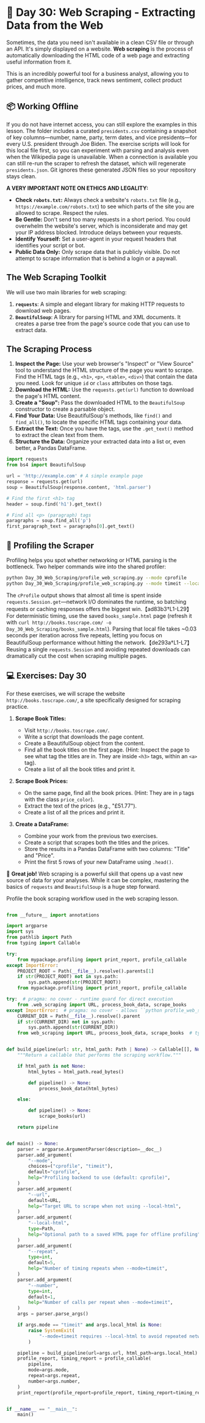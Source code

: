 # 📘 Day 30: Web Scraping - Extracting Data from the Web

Sometimes, the data you need isn't available in a clean CSV file or through an API. It's simply displayed on a website. **Web scraping** is the process of automatically downloading the HTML code of a web page and extracting useful information from it.

This is an incredibly powerful tool for a business analyst, allowing you to gather competitive intelligence, track news sentiment, collect product prices, and much more.

## 📦 Working Offline

If you do not have internet access, you can still explore the examples in this lesson. The folder includes a curated `presidents.csv` containing a snapshot of key columns—number, name, party, term dates, and vice presidents—for every U.S. president through Joe Biden. The exercise scripts will look for this local file first, so you can experiment with parsing and analysis even when the Wikipedia page is unavailable. When a connection is available you can still re-run the scraper to refresh the dataset, which will regenerate `presidents.json`. Git ignores these generated JSON files so your repository stays clean.

**A VERY IMPORTANT NOTE ON ETHICS AND LEGALITY:**

- **Check `robots.txt`:** Always check a website's `robots.txt` file (e.g., `https://example.com/robots.txt`) to see which parts of the site you are allowed to scrape. Respect the rules.
- **Be Gentle:** Don't send too many requests in a short period. You could overwhelm the website's server, which is inconsiderate and may get your IP address blocked. Introduce delays between your requests.
- **Identify Yourself:** Set a user-agent in your request headers that identifies your script or bot.
- **Public Data Only:** Only scrape data that is publicly visible. Do not attempt to scrape information that is behind a login or a paywall.

## The Web Scraping Toolkit

We will use two main libraries for web scraping:

1. **`requests`**: A simple and elegant library for making HTTP requests to download web pages.
1. **`BeautifulSoup`**: A library for parsing HTML and XML documents. It creates a parse tree from the page's source code that you can use to extract data.

## The Scraping Process

1. **Inspect the Page:** Use your web browser's "Inspect" or "View Source" tool to understand the HTML structure of the page you want to scrape. Find the HTML tags (e.g., `<h1>`, `<p>`, `<table>`, `<div>`) that contain the data you need. Look for unique `id` or `class` attributes on those tags.
1. **Download the HTML:** Use the `requests.get(url)` function to download the page's HTML content.
1. **Create a "Soup":** Pass the downloaded HTML to the `BeautifulSoup` constructor to create a parsable object.
1. **Find Your Data:** Use BeautifulSoup's methods, like `find()` and `find_all()`, to locate the specific HTML tags containing your data.
1. **Extract the Text:** Once you have the tags, use the `.get_text()` method to extract the clean text from them.
1. **Structure the Data:** Organize your extracted data into a list or, even better, a Pandas DataFrame.

```python
import requests
from bs4 import BeautifulSoup

url = 'http://example.com' # A simple example page
response = requests.get(url)
soup = BeautifulSoup(response.content, 'html.parser')

# Find the first <h1> tag
header = soup.find('h1').get_text()

# Find all <p> (paragraph) tags
paragraphs = soup.find_all('p')
first_paragraph_text = paragraphs[0].get_text()
```

## 🔬 Profiling the Scraper

Profiling helps you spot whether networking or HTML parsing is the bottleneck. Two helper commands wire into the shared profiler:

```bash
python Day_30_Web_Scraping/profile_web_scraping.py --mode cprofile
python Day_30_Web_Scraping/profile_web_scraping.py --mode timeit --local-html Day_30_Web_Scraping/books_sample.html --repeat 5 --number 3
```

The `cProfile` output shows that almost all time is spent inside `requests.Session.get`—network I/O dominates the runtime, so batching requests or caching responses offers the biggest win.【ad83b3†L1-L29】 For deterministic timing, use the saved `books_sample.html` page (refresh it with `curl http://books.toscrape.com/ -o Day_30_Web_Scraping/books_sample.html`). Parsing that local file takes ~0.03 seconds per iteration across five repeats, letting you focus on BeautifulSoup performance without hitting the network.【de293a†L1-L7】 Reusing a single `requests.Session` and avoiding repeated downloads can dramatically cut the cost when scraping multiple pages.

## 💻 Exercises: Day 30

For these exercises, we will scrape the website `http://books.toscrape.com/`, a site specifically designed for scraping practice.

1. **Scrape Book Titles:**

   - Visit `http://books.toscrape.com/`.
   - Write a script that downloads the page content.
   - Create a BeautifulSoup object from the content.
   - Find all the book titles on the first page. (Hint: Inspect the page to see what tag the titles are in. They are inside `<h3>` tags, within an `<a>` tag).
   - Create a list of all the book titles and print it.

1. **Scrape Book Prices:**

   - On the same page, find all the book prices. (Hint: They are in `p` tags with the class `price_color`).
   - Extract the text of the prices (e.g., "£51.77").
   - Create a list of all the prices and print it.

1. **Create a DataFrame:**

   - Combine your work from the previous two exercises.
   - Create a script that scrapes both the titles and the prices.
   - Store the results in a Pandas DataFrame with two columns: "Title" and "Price".
   - Print the first 5 rows of your new DataFrame using `.head()`.

🎉 **Great job!** Web scraping is a powerful skill that opens up a vast new source of data for your analyses. While it can be complex, mastering the basics of `requests` and `BeautifulSoup` is a huge step forward.

Profile the book scraping workflow used in the web scraping lesson.

```python

from __future__ import annotations

import argparse
import sys
from pathlib import Path
from typing import Callable

try:
    from mypackage.profiling import print_report, profile_callable
except ImportError:
    PROJECT_ROOT = Path(__file__).resolve().parents[1]
    if str(PROJECT_ROOT) not in sys.path:
        sys.path.append(str(PROJECT_ROOT))
    from mypackage.profiling import print_report, profile_callable

try:  # pragma: no cover - runtime guard for direct execution
    from .web_scraping import URL, process_book_data, scrape_books
except ImportError:  # pragma: no cover - allows ``python profile_web_scraping.py``
    CURRENT_DIR = Path(__file__).resolve().parent
    if str(CURRENT_DIR) not in sys.path:
        sys.path.append(str(CURRENT_DIR))
    from web_scraping import URL, process_book_data, scrape_books  # type: ignore


def build_pipeline(url: str, html_path: Path | None) -> Callable[[], None]:
    """Return a callable that performs the scraping workflow."""

    if html_path is not None:
        html_bytes = html_path.read_bytes()

        def pipeline() -> None:
            process_book_data(html_bytes)

    else:

        def pipeline() -> None:
            scrape_books(url)

    return pipeline


def main() -> None:
    parser = argparse.ArgumentParser(description=__doc__)
    parser.add_argument(
        "--mode",
        choices=("cprofile", "timeit"),
        default="cprofile",
        help="Profiling backend to use (default: cprofile)",
    )
    parser.add_argument(
        "--url",
        default=URL,
        help="Target URL to scrape when not using --local-html",
    )
    parser.add_argument(
        "--local-html",
        type=Path,
        help="Optional path to a saved HTML page for offline profiling",
    )
    parser.add_argument(
        "--repeat",
        type=int,
        default=5,
        help="Number of timing repeats when --mode=timeit",
    )
    parser.add_argument(
        "--number",
        type=int,
        default=1,
        help="Number of calls per repeat when --mode=timeit",
    )
    args = parser.parse_args()

    if args.mode == "timeit" and args.local_html is None:
        raise SystemExit(
            "--mode=timeit requires --local-html to avoid repeated network calls"
        )

    pipeline = build_pipeline(url=args.url, html_path=args.local_html)
    profile_report, timing_report = profile_callable(
        pipeline,
        mode=args.mode,
        repeat=args.repeat,
        number=args.number,
    )
    print_report(profile_report=profile_report, timing_report=timing_report)


if __name__ == "__main__":
    main()

```
